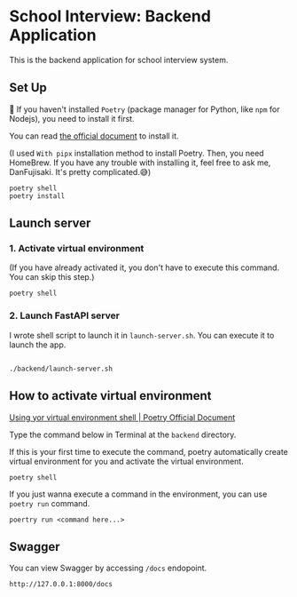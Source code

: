 # School Interview: Backend Application

This is the backend application for school interview system.

## Set Up

🔔 If you haven't installed `Poetry` (package manager for Python, like `npm` for Nodejs), you need to install it first.

You can read [the official document](https://python-poetry.org/docs/#installing-with-pipx) to install it.

(I used `With pipx` installation method to install Poetry. Then, you need HomeBrew. If you have any trouble with installing it, feel free to ask me, DanFujisaki. It's pretty complicated.😅)

```
poetry shell
poetry install
```

## Launch server

### 1. Activate virtual environment

(If you have already activated it, you don't have to execute this command. You can skip this step.)

```
poetry shell
```

### 2. Launch FastAPI server

I wrote shell script to launch it in `launch-server.sh`.
You can execute it to launch the app.

```

./backend/launch-server.sh

```

## How to activate virtual environment

[Using yor virtual environment shell | Poetry Official Document](https://python-poetry.org/docs/basic-usage/#using-your-virtual-environment)

Type the command below in Terminal at the `backend` directory.

If this is your first time to execute the command, poetry automatically create virtual environment for you and activate the virtual environment.

```
poetry shell
```

If you just wanna execute a command in the environment, you can use `poetry run` command.

```
poertry run <command here...>
```

## Swagger

You can view Swagger by accessing `/docs` endopoint.

```
http://127.0.0.1:8000/docs
```
